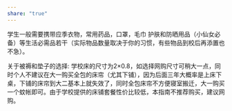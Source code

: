 ```yaml
---
share: "true"
---
```


学生一般需要携带应季衣物，常用药品，口罩，毛巾 护肤和防晒用品（小仙女必备）等生活必需品若干（实际物品数量取决于你的习惯，有些物品到校后再添置也不急）。

关于被褥和垫子的选择:
学校床的尺寸为2×0.8，如选择网购尺寸可稍大一点，同时个人不建议在大一购买全包的床帘（尤其下铺），因为后面三年大概率是上床下桌，下铺的床帘到大二基本上就失效了，同时全包床帘不方便寝室搬迁，大一购买一个蚊帐即可。由于学校提供的床铺套餐性价比较低，本指南不推荐购买，建议网购。
